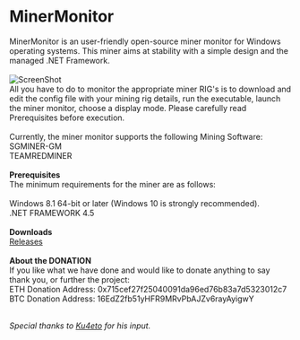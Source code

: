 # MinerMonitor

MinerMonitor is an user-friendly open-source miner monitor for Windows operating systems. This miner aims at stability with a simple design and the managed .NET Framework.
<br><br>
<img src="https://snag.gy/t3QThG.jpg" alt="ScreenShot"><br>
All you have to do to monitor the appropriate miner RIG's is to download and edit the config file with your mining rig details, run the executable, launch the miner monitor, choose a display mode. Please carefully read Prerequisites before execution.
<br><br>
Currently, the miner monitor supports the following Mining Software:
<br>
SGMINER-GM<br>
TEAMREDMINER<br>
<br>
<b>Prerequisites</b><br>
The minimum requirements for the miner are as follows:<br>
<br>
Windows 8.1 64-bit or later (Windows 10 is strongly recommended).<br>
.NET FRAMEWORK 4.5<br>
<br>
<b>Downloads</b><br>
<a href="https://github.com/metalice17/MinerMonitor/releases/tag/1">Releases<a/><br><br>
<b>About the DONATION</b><br>
If you like what we have done and would like to donate anything to say thank you, or further the project:<br>
ETH Donation Address: 0x715cef27f25040091da96ed76b83a7d5323012c7<br>
BTC Donation Address: 16EdZ2fb51yHFR9MRvPbAJZv6rayAyigwY
  
<br>
<i>Special thanks to <a href="https://github.com/OhGodADog">Ku4eto</a> for his input.</i>
